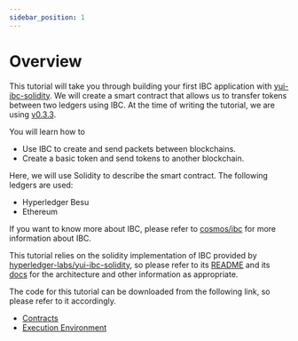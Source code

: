 ```yaml
---
sidebar_position: 1
---
```


# Overview

This tutorial will take you through building your first IBC application with
[yui-ibc-solidity](https://github.com/hyperledger-labs/yui-ibc-solidity).
We will create a smart contract that allows us to transfer tokens between two ledgers using IBC.
At the time of writing the tutorial, we are using
[v0.3.3](https://github.com/hyperledger-labs/yui-ibc-solidity/tree/v0.3.3).


You will learn how to
- Use IBC to create and send packets between blockchains.
- Create a basic token and send tokens to another blockchain.

Here, we will use Solidity to describe the smart contract.
The following ledgers are used:
- Hyperledger Besu
- Ethereum

If you want to know more about IBC, please refer to
[cosmos/ibc](https://github.com/cosmos/ibc)
for more information about IBC.

This tutorial relies on the solidity implementation of IBC provided by
[hyperledger-labs/yui-ibc-solidity](https://github.com/hyperledger-labs/yui-ibc-solidity),
so please refer to its
[README](https://github.com/hyperledger-labs/yui-ibc-solidity#readme)
and its
[docs](https://github.com/hyperledger-labs/yui-ibc-solidity/tree/main/docs)
for the architecture and other information as appropriate.

The code for this tutorial can be downloaded from the following link, so please refer to it accordingly.
- [Contracts](https://github.com/hyperledger-labs/yui-docs/tree/main/contracts/minitoken/solidity)
- [Execution Environment](https://github.com/hyperledger-labs/yui-docs/tree/main/samples/minitoken-besu-ethereum)

